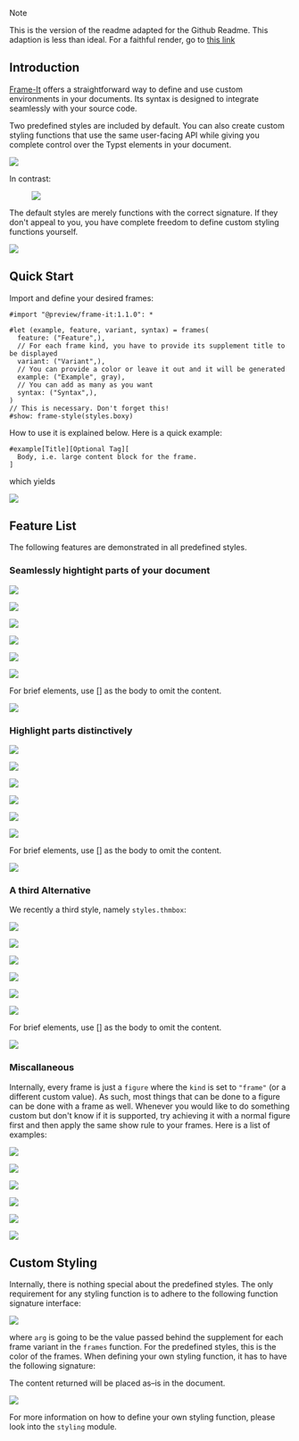 > [!NOTE]
> This is the version of the readme adapted for the Github Readme.
  This adaption is less than ideal.
  For a faithful render, go to [this link](https://html-preview.github.io/?url=https://github.com/marc-thieme/frame-it/blob/assets/README.html)
## Introduction

[Frame-It](https://github.com/marc-thieme/frame-it) offers a
straightforward way to define and use custom environments in your
documents. Its syntax is designed to integrate seamlessly with your
source code.

Two predefined styles are included by default. You can also create
custom styling functions that use the same user-facing API while giving
you complete control over the Typst elements in your document.

<div id="frame-wrapper-1">

 <picture> <source media="(prefers-color-scheme: dark)" srcset="https://raw.githubusercontent.com/marc-thieme/frame-it/refs/heads/assets/README-svg-dark-0.svg"> <img src="https://raw.githubusercontent.com/marc-thieme/frame-it/refs/heads/assets/README-svg-light-0.svg"> </picture> 

</div>

In contrast:

<div id="frame-wrapper-2">

<figure>
<div id="frame-wrapper-3">
<div id="frame-wrapper-3">
 <picture> <source media="(prefers-color-scheme: dark)" srcset="https://raw.githubusercontent.com/marc-thieme/frame-it/refs/heads/assets/README-svg-dark-1.svg"> <img src="https://raw.githubusercontent.com/marc-thieme/frame-it/refs/heads/assets/README-svg-light-1.svg"> </picture> 
</div>
</div>
</figure>

</div>

The default styles are merely functions with the correct signature. If
they don't appeal to you, you have complete freedom to define custom
styling functions yourself.

<div id="frame-wrapper-5">

 <picture> <source media="(prefers-color-scheme: dark)" srcset="https://raw.githubusercontent.com/marc-thieme/frame-it/refs/heads/assets/README-svg-dark-2.svg"> <img src="https://raw.githubusercontent.com/marc-thieme/frame-it/refs/heads/assets/README-svg-light-2.svg"> </picture> 

</div>

## Quick Start

Import and define your desired frames:
```typst
#import "@preview/frame-it:1.1.0": *

#let (example, feature, variant, syntax) = frames(
  feature: ("Feature",),
  // For each frame kind, you have to provide its supplement title to be displayed
  variant: ("Variant",),
  // You can provide a color or leave it out and it will be generated
  example: ("Example", gray),
  // You can add as many as you want
  syntax: ("Syntax",),
)
// This is necessary. Don't forget this!
#show: frame-style(styles.boxy)
```
How to use it is explained below. Here is a quick example:
```typst
#example[Title][Optional Tag][
  Body, i.e. large content block for the frame.
]
```

which yields

<div id="frame-wrapper-6">

 <picture> <source media="(prefers-color-scheme: dark)" srcset="https://raw.githubusercontent.com/marc-thieme/frame-it/refs/heads/assets/README-svg-dark-3.svg"> <img src="https://raw.githubusercontent.com/marc-thieme/frame-it/refs/heads/assets/README-svg-light-3.svg"> </picture> 

</div>

## Feature List

The following features are demonstrated in all predefined styles.

### Seamlessly hightight parts of your document

<div id="frame-wrapper-7">

<div id="frame-wrapper-7">

 <picture> <source media="(prefers-color-scheme: dark)" srcset="https://raw.githubusercontent.com/marc-thieme/frame-it/refs/heads/assets/README-svg-dark-4.svg"> <img src="https://raw.githubusercontent.com/marc-thieme/frame-it/refs/heads/assets/README-svg-light-4.svg"> </picture> 

</div>

</div>

<div id="frame-wrapper-9">

<div id="frame-wrapper-9">

 <picture> <source media="(prefers-color-scheme: dark)" srcset="https://raw.githubusercontent.com/marc-thieme/frame-it/refs/heads/assets/README-svg-dark-5.svg"> <img src="https://raw.githubusercontent.com/marc-thieme/frame-it/refs/heads/assets/README-svg-light-5.svg"> </picture> 

</div>

</div>

<div id="frame-wrapper-11">

<div id="frame-wrapper-11">

 <picture> <source media="(prefers-color-scheme: dark)" srcset="https://raw.githubusercontent.com/marc-thieme/frame-it/refs/heads/assets/README-svg-dark-6.svg"> <img src="https://raw.githubusercontent.com/marc-thieme/frame-it/refs/heads/assets/README-svg-light-6.svg"> </picture> 

</div>

</div>

<div id="frame-wrapper-13">

<div id="frame-wrapper-13">

 <picture> <source media="(prefers-color-scheme: dark)" srcset="https://raw.githubusercontent.com/marc-thieme/frame-it/refs/heads/assets/README-svg-dark-7.svg"> <img src="https://raw.githubusercontent.com/marc-thieme/frame-it/refs/heads/assets/README-svg-light-7.svg"> </picture> 

</div>

</div>

<div id="frame-wrapper-15">

<div id="frame-wrapper-15">

 <picture> <source media="(prefers-color-scheme: dark)" srcset="https://raw.githubusercontent.com/marc-thieme/frame-it/refs/heads/assets/README-svg-dark-8.svg"> <img src="https://raw.githubusercontent.com/marc-thieme/frame-it/refs/heads/assets/README-svg-light-8.svg"> </picture> 

</div>

</div>

<div id="frame-wrapper-17">

<div id="frame-wrapper-17">

 <picture> <source media="(prefers-color-scheme: dark)" srcset="https://raw.githubusercontent.com/marc-thieme/frame-it/refs/heads/assets/README-svg-dark-9.svg"> <img src="https://raw.githubusercontent.com/marc-thieme/frame-it/refs/heads/assets/README-svg-light-9.svg"> </picture> 

</div>

</div>

For brief elements, use \[\] as the body to omit the content.

<div id="frame-wrapper-19">

<div id="frame-wrapper-19">

 <picture> <source media="(prefers-color-scheme: dark)" srcset="https://raw.githubusercontent.com/marc-thieme/frame-it/refs/heads/assets/README-svg-dark-10.svg"> <img src="https://raw.githubusercontent.com/marc-thieme/frame-it/refs/heads/assets/README-svg-light-10.svg"> </picture> 

</div>

</div>

### Highlight parts distinctively

<div id="frame-wrapper-21">

<div id="frame-wrapper-21">

 <picture> <source media="(prefers-color-scheme: dark)" srcset="https://raw.githubusercontent.com/marc-thieme/frame-it/refs/heads/assets/README-svg-dark-11.svg"> <img src="https://raw.githubusercontent.com/marc-thieme/frame-it/refs/heads/assets/README-svg-light-11.svg"> </picture> 

</div>

</div>

<div id="frame-wrapper-23">

<div id="frame-wrapper-23">

 <picture> <source media="(prefers-color-scheme: dark)" srcset="https://raw.githubusercontent.com/marc-thieme/frame-it/refs/heads/assets/README-svg-dark-12.svg"> <img src="https://raw.githubusercontent.com/marc-thieme/frame-it/refs/heads/assets/README-svg-light-12.svg"> </picture> 

</div>

</div>

<div id="frame-wrapper-25">

<div id="frame-wrapper-25">

 <picture> <source media="(prefers-color-scheme: dark)" srcset="https://raw.githubusercontent.com/marc-thieme/frame-it/refs/heads/assets/README-svg-dark-13.svg"> <img src="https://raw.githubusercontent.com/marc-thieme/frame-it/refs/heads/assets/README-svg-light-13.svg"> </picture> 

</div>

</div>

<div id="frame-wrapper-27">

<div id="frame-wrapper-27">

 <picture> <source media="(prefers-color-scheme: dark)" srcset="https://raw.githubusercontent.com/marc-thieme/frame-it/refs/heads/assets/README-svg-dark-14.svg"> <img src="https://raw.githubusercontent.com/marc-thieme/frame-it/refs/heads/assets/README-svg-light-14.svg"> </picture> 

</div>

</div>

<div id="frame-wrapper-29">

<div id="frame-wrapper-29">

 <picture> <source media="(prefers-color-scheme: dark)" srcset="https://raw.githubusercontent.com/marc-thieme/frame-it/refs/heads/assets/README-svg-dark-15.svg"> <img src="https://raw.githubusercontent.com/marc-thieme/frame-it/refs/heads/assets/README-svg-light-15.svg"> </picture> 

</div>

</div>

<div id="frame-wrapper-31">

<div id="frame-wrapper-31">

 <picture> <source media="(prefers-color-scheme: dark)" srcset="https://raw.githubusercontent.com/marc-thieme/frame-it/refs/heads/assets/README-svg-dark-16.svg"> <img src="https://raw.githubusercontent.com/marc-thieme/frame-it/refs/heads/assets/README-svg-light-16.svg"> </picture> 

</div>

</div>

For brief elements, use \[\] as the body to omit the content.

<div id="frame-wrapper-33">

<div id="frame-wrapper-33">

 <picture> <source media="(prefers-color-scheme: dark)" srcset="https://raw.githubusercontent.com/marc-thieme/frame-it/refs/heads/assets/README-svg-dark-17.svg"> <img src="https://raw.githubusercontent.com/marc-thieme/frame-it/refs/heads/assets/README-svg-light-17.svg"> </picture> 

</div>

</div>

### A third Alternative

We recently a third style, namely `styles.thmbox`:

<div id="frame-wrapper-35">

<div id="frame-wrapper-35">

 <picture> <source media="(prefers-color-scheme: dark)" srcset="https://raw.githubusercontent.com/marc-thieme/frame-it/refs/heads/assets/README-svg-dark-18.svg"> <img src="https://raw.githubusercontent.com/marc-thieme/frame-it/refs/heads/assets/README-svg-light-18.svg"> </picture> 

</div>

</div>

<div id="frame-wrapper-37">

<div id="frame-wrapper-37">

 <picture> <source media="(prefers-color-scheme: dark)" srcset="https://raw.githubusercontent.com/marc-thieme/frame-it/refs/heads/assets/README-svg-dark-19.svg"> <img src="https://raw.githubusercontent.com/marc-thieme/frame-it/refs/heads/assets/README-svg-light-19.svg"> </picture> 

</div>

</div>

<div id="frame-wrapper-39">

<div id="frame-wrapper-39">

 <picture> <source media="(prefers-color-scheme: dark)" srcset="https://raw.githubusercontent.com/marc-thieme/frame-it/refs/heads/assets/README-svg-dark-20.svg"> <img src="https://raw.githubusercontent.com/marc-thieme/frame-it/refs/heads/assets/README-svg-light-20.svg"> </picture> 

</div>

</div>

<div id="frame-wrapper-41">

<div id="frame-wrapper-41">

 <picture> <source media="(prefers-color-scheme: dark)" srcset="https://raw.githubusercontent.com/marc-thieme/frame-it/refs/heads/assets/README-svg-dark-21.svg"> <img src="https://raw.githubusercontent.com/marc-thieme/frame-it/refs/heads/assets/README-svg-light-21.svg"> </picture> 

</div>

</div>

<div id="frame-wrapper-43">

<div id="frame-wrapper-43">

 <picture> <source media="(prefers-color-scheme: dark)" srcset="https://raw.githubusercontent.com/marc-thieme/frame-it/refs/heads/assets/README-svg-dark-22.svg"> <img src="https://raw.githubusercontent.com/marc-thieme/frame-it/refs/heads/assets/README-svg-light-22.svg"> </picture> 

</div>

</div>

<div id="frame-wrapper-45">

<div id="frame-wrapper-45">

 <picture> <source media="(prefers-color-scheme: dark)" srcset="https://raw.githubusercontent.com/marc-thieme/frame-it/refs/heads/assets/README-svg-dark-23.svg"> <img src="https://raw.githubusercontent.com/marc-thieme/frame-it/refs/heads/assets/README-svg-light-23.svg"> </picture> 

</div>

</div>

For brief elements, use \[\] as the body to omit the content.

<div id="frame-wrapper-47">

<div id="frame-wrapper-47">

 <picture> <source media="(prefers-color-scheme: dark)" srcset="https://raw.githubusercontent.com/marc-thieme/frame-it/refs/heads/assets/README-svg-dark-24.svg"> <img src="https://raw.githubusercontent.com/marc-thieme/frame-it/refs/heads/assets/README-svg-light-24.svg"> </picture> 

</div>

</div>

### Miscallaneous

Internally, every frame is just a `figure` where the `kind` is set to
`"frame"` (or a different custom value). As such, most things that can
be done to a figure can be done with a frame as well. Whenever you would
like to do something custom but don't know if it is supported, try
achieving it with a normal figure first and then apply the same show
rule to your frames. Here is a list of examples:

<div id="frame-wrapper-49">

 <picture> <source media="(prefers-color-scheme: dark)" srcset="https://raw.githubusercontent.com/marc-thieme/frame-it/refs/heads/assets/README-svg-dark-25.svg"> <img src="https://raw.githubusercontent.com/marc-thieme/frame-it/refs/heads/assets/README-svg-light-25.svg"> </picture> 

</div>

<div id="frame-wrapper-50">

 <picture> <source media="(prefers-color-scheme: dark)" srcset="https://raw.githubusercontent.com/marc-thieme/frame-it/refs/heads/assets/README-svg-dark-26.svg"> <img src="https://raw.githubusercontent.com/marc-thieme/frame-it/refs/heads/assets/README-svg-light-26.svg"> </picture> 

</div>

<div id="frame-wrapper-51">

 <picture> <source media="(prefers-color-scheme: dark)" srcset="https://raw.githubusercontent.com/marc-thieme/frame-it/refs/heads/assets/README-svg-dark-27.svg"> <img src="https://raw.githubusercontent.com/marc-thieme/frame-it/refs/heads/assets/README-svg-light-27.svg"> </picture> 

</div>

<div id="frame-wrapper-52">

 <picture> <source media="(prefers-color-scheme: dark)" srcset="https://raw.githubusercontent.com/marc-thieme/frame-it/refs/heads/assets/README-svg-dark-28.svg"> <img src="https://raw.githubusercontent.com/marc-thieme/frame-it/refs/heads/assets/README-svg-light-28.svg"> </picture> 

</div>

<div id="frame-wrapper-53">

 <picture> <source media="(prefers-color-scheme: dark)" srcset="https://raw.githubusercontent.com/marc-thieme/frame-it/refs/heads/assets/README-svg-dark-29.svg"> <img src="https://raw.githubusercontent.com/marc-thieme/frame-it/refs/heads/assets/README-svg-light-29.svg"> </picture> 

</div>

<div id="frame-wrapper-54">

 <picture> <source media="(prefers-color-scheme: dark)" srcset="https://raw.githubusercontent.com/marc-thieme/frame-it/refs/heads/assets/README-svg-dark-30.svg"> <img src="https://raw.githubusercontent.com/marc-thieme/frame-it/refs/heads/assets/README-svg-light-30.svg"> </picture> 

</div>

## Custom Styling

Internally, there is nothing special about the predefined styles. The
only requirement for any styling function is to adhere to the following
function signature interface:

<div id="frame-wrapper-55">

 <picture> <source media="(prefers-color-scheme: dark)" srcset="https://raw.githubusercontent.com/marc-thieme/frame-it/refs/heads/assets/README-svg-dark-31.svg"> <img src="https://raw.githubusercontent.com/marc-thieme/frame-it/refs/heads/assets/README-svg-light-31.svg"> </picture> 

</div>

where `arg` is going to be the value passed behind the supplement for
each frame variant in the `frames` function. For the predefined styles,
this is the color of the frames. When defining your own styling
function, it has to have the following signature:

The content returned will be placed as–is in the document.

<div id="frame-wrapper-56">

 <picture> <source media="(prefers-color-scheme: dark)" srcset="https://raw.githubusercontent.com/marc-thieme/frame-it/refs/heads/assets/README-svg-dark-32.svg"> <img src="https://raw.githubusercontent.com/marc-thieme/frame-it/refs/heads/assets/README-svg-light-32.svg"> </picture> 

</div>

For more information on how to define your own styling function, please
look into the `styling` module.
